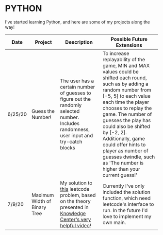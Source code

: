 # PYTHON
I've started learning Python, and here are some of my projects along the way!


| Date          | Project            | Description | Possible Future Extensions |
| ------------- | ------------------ | ------------- | ------------- |
| 6/25/20       | Guess the Number!  | The user has a certain number of guesses to figure out the randomly selected number. Includes randomness, user input and try-catch blocks  | To increase replayability of the game, MIN and MAX values could be shifted each round, such as by adding a random number from [-5, 5] to each value each time the player chooses to replay the game. The number of guesses the play has could also be shifted by [-2, 2]. Additionally, game could offer hints to player as number of guesses dwindle, such as 'The number is higher than your current guess!'  |
| 7/9/20        | Maximum Width of Binary Tree | My solution to [this](https://leetcode.com/problems/maximum-width-of-binary-tree/) leetcode problem, based on the theory presented in [Knowledge Center's very helpful video](https://www.youtube.com/watch?v=le-ZZSQRebw)! | Currently I've only included the solution function, which need leetcode's interface to run. In the future I'd love to implement my own main. |
